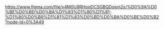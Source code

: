 https://www.figma.com/file/v4M0U8RHpqDCSGBQDqsm2s/%D0%9A%D0%BE%D0%BD%D0%BA%D1%83%D1%80%D1%81-%D1%80%D0%B8%D1%81%D1%83%D0%BD%D0%BA%D0%BE%D0%B2?node-id=0%3A49
